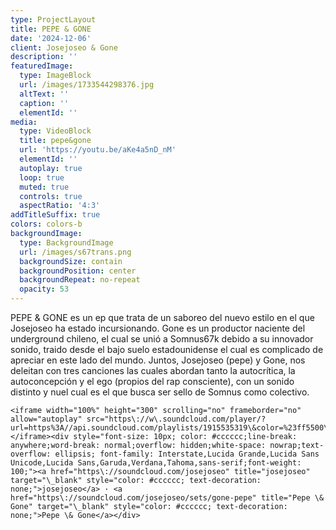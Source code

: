 ```yaml
---
type: ProjectLayout
title: PEPE & GONE
date: '2024-12-06'
client: Josejoseo & Gone
description: ''
featuredImage:
  type: ImageBlock
  url: /images/1733544298376.jpg
  altText: ''
  caption: ''
  elementId: ''
media:
  type: VideoBlock
  title: pepe&gone
  url: 'https://youtu.be/aKe4a5nD_nM'
  elementId: ''
  autoplay: true
  loop: true
  muted: true
  controls: true
  aspectRatio: '4:3'
addTitleSuffix: true
colors: colors-b
backgroundImage:
  type: BackgroundImage
  url: /images/s67trans.png
  backgroundSize: contain
  backgroundPosition: center
  backgroundRepeat: no-repeat
  opacity: 53
---
```

PEPE & GONE es un ep que trata de un saboreo del nuevo estilo en el que Josejoseo ha estado incursionando. Gone es un productor naciente del underground chileno, el cual se unió a Somnus67k debido a su innovador sonido, traido desde el bajo suelo estadounidense el cual es complicado de apreciar en este lado del mundo. Juntos, Josejoseo (pepe) y Gone, nos deleitan con tres canciones las cuales abordan tanto la autocrítica, la autoconcepción y el ego (propios del rap consciente),  con un sonido distinto y nuel cual es el que busca ser sello de Somnus como colectivo.

```
<iframe width="100%" height="300" scrolling="no" frameborder="no" allow="autoplay" src="https\://w\.soundcloud.com/player/?url=https%3A//api.soundcloud.com/playlists/1915535319\&color=%23ff5500\&auto\_play=false\&hide\_related=false\&show\_comments=false\&show\_user=true\&show\_reposts=false\&show\_teaser=true\&visual=true"></iframe><div style="font-size: 10px; color: #cccccc;line-break: anywhere;word-break: normal;overflow: hidden;white-space: nowrap;text-overflow: ellipsis; font-family: Interstate,Lucida Grande,Lucida Sans Unicode,Lucida Sans,Garuda,Verdana,Tahoma,sans-serif;font-weight: 100;"><a href="https\://soundcloud.com/josejoseo" title="josejoseo" target="\_blank" style="color: #cccccc; text-decoration: none;">josejoseo</a> · <a href="https\://soundcloud.com/josejoseo/sets/gone-pepe" title="Pepe \& Gone" target="\_blank" style="color: #cccccc; text-decoration: none;">Pepe \& Gone</a></div>
```

